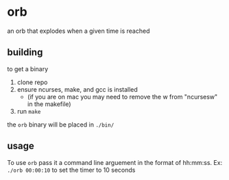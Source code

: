 # orb

an orb that explodes when a given time is reached

## building
to get a binary
1. clone repo
2. ensure ncurses, make, and gcc is installed 
    - (if you are on mac you may need to remove the w from "ncursesw" in the makefile)
3. run `make`

the `orb` binary will be placed in `./bin/`

## usage

To use `orb` pass it a command line arguement in the format of hh:mm:ss.
Ex: `./orb 00:00:10` to set the timer to 10 seconds

